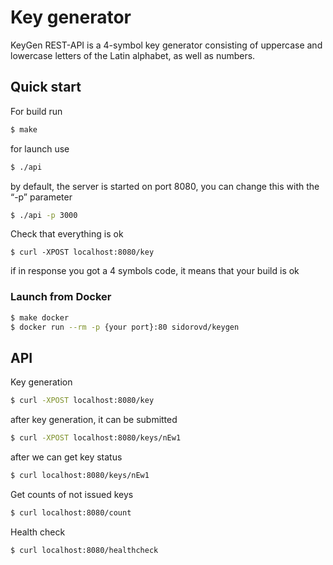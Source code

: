 # Key generator

KeyGen REST-API is a 4-symbol key generator consisting of uppercase and lowercase letters of the Latin alphabet, as well as numbers.

## Quick start

For build run

```sh
$ make
```
for launch use

```sh
$ ./api
```

by default, the server is started on port 8080, you can change this with the “-p” parameter

```sh
$ ./api -p 3000
```

Check that everything is ok

```
$ curl -XPOST localhost:8080/key
```

if in response you got a 4 symbols code, it means that your build is ok

### Launch from Docker

```sh
$ make docker
$ docker run --rm -p {your port}:80 sidorovd/keygen
```

## API

Key generation

```sh
$ curl -XPOST localhost:8080/key
```

after key generation, it can be submitted

```sh
$ curl -XPOST localhost:8080/keys/nEw1
```

after we can get key status

```sh
$ curl localhost:8080/keys/nEw1
```

Get counts of not issued keys

```sh
$ curl localhost:8080/count
```

Health check

```sh
$ curl localhost:8080/healthcheck
```
